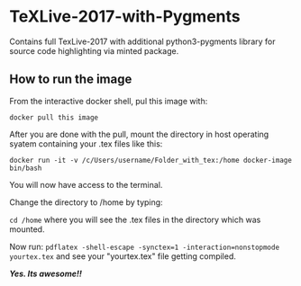 # TeXLive-2017-with-Pygments
Contains full TexLive-2017 with additional python3-pygments library for source code highlighting via minted package.



## How to run the image 

From the interactive docker shell, pul this image with:

`docker pull this image`


After you are done with the pull, mount the directory in host operating syatem containing your .tex files like this:

`docker run -it -v /c/Users/username/Folder_with_tex:/home docker-image bin/bash`


You will now have access to the terminal.

Change the directory to /home by typing:

`cd /home` where you will see the .tex files in the directory which was mounted.

Now run:
`pdflatex -shell-escape -synctex=1 -interaction=nonstopmode yourtex.tex` and see your "yourtex.tex" file getting compiled.



***Yes. Its awesome!!***


